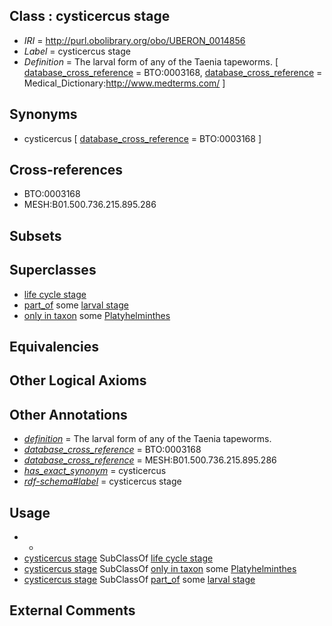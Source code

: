 
## Class : cysticercus stage

 * *IRI* = http://purl.obolibrary.org/obo/UBERON_0014856
 * *Label* = cysticercus stage
 * *Definition* = The larval form of any of the Taenia tapeworms. [ [database_cross_reference](../../ef/oboInOwl#hasDbXref.md) = BTO:0003168, [database_cross_reference](../../ef/oboInOwl#hasDbXref.md) = Medical_Dictionary:http://www.medterms.com/ ]

## Synonyms

 * cysticercus [ [database_cross_reference](../../ef/oboInOwl#hasDbXref.md) = BTO:0003168 ]

## Cross-references

 * BTO:0003168
 * MESH:B01.500.736.215.895.286

## Subsets


## Superclasses

 * [life cycle stage](../../UBERON/05/UBERON_0000105.md)
 * [part_of](../../BFO/50/BFO_0000050.md) some [larval stage](../../UBERON/69/UBERON_0000069.md)
 * [only in taxon](../../RO/60/RO_0002160.md) some [Platyhelminthes](../../NCBITaxon/57/NCBITaxon_6157.md)

## Equivalencies


## Other Logical Axioms


## Other Annotations

 * *[definition](../../IAO/15/IAO_0000115.md)* = The larval form of any of the Taenia tapeworms.
 * *[database_cross_reference](../../ef/oboInOwl#hasDbXref.md)* = BTO:0003168
 * *[database_cross_reference](../../ef/oboInOwl#hasDbXref.md)* = MESH:B01.500.736.215.895.286
 * *[has_exact_synonym](../../ym/oboInOwl#hasExactSynonym.md)* = cysticercus
 * *[rdf-schema#label](../../el/rdf-schema#label.md)* = cysticercus stage

## Usage

 * -
 * [cysticercus stage](../../UBERON/56/UBERON_0014856.md) SubClassOf [life cycle stage](../../UBERON/05/UBERON_0000105.md)
 * [cysticercus stage](../../UBERON/56/UBERON_0014856.md) SubClassOf [only in taxon](../../RO/60/RO_0002160.md) some [Platyhelminthes](../../NCBITaxon/57/NCBITaxon_6157.md)
 * [cysticercus stage](../../UBERON/56/UBERON_0014856.md) SubClassOf [part_of](../../BFO/50/BFO_0000050.md) some [larval stage](../../UBERON/69/UBERON_0000069.md)

## External Comments

